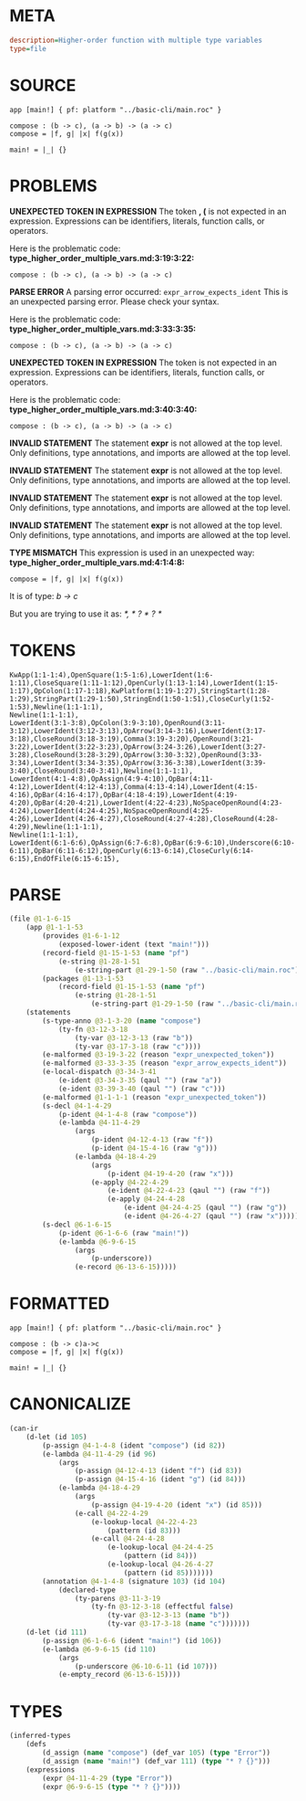 # META
~~~ini
description=Higher-order function with multiple type variables
type=file
~~~
# SOURCE
~~~roc
app [main!] { pf: platform "../basic-cli/main.roc" }

compose : (b -> c), (a -> b) -> (a -> c)
compose = |f, g| |x| f(g(x))

main! = |_| {}
~~~
# PROBLEMS
**UNEXPECTED TOKEN IN EXPRESSION**
The token **, (** is not expected in an expression.
Expressions can be identifiers, literals, function calls, or operators.

Here is the problematic code:
**type_higher_order_multiple_vars.md:3:19:3:22:**
```roc
compose : (b -> c), (a -> b) -> (a -> c)
```


**PARSE ERROR**
A parsing error occurred: `expr_arrow_expects_ident`
This is an unexpected parsing error. Please check your syntax.

Here is the problematic code:
**type_higher_order_multiple_vars.md:3:33:3:35:**
```roc
compose : (b -> c), (a -> b) -> (a -> c)
```


**UNEXPECTED TOKEN IN EXPRESSION**
The token  is not expected in an expression.
Expressions can be identifiers, literals, function calls, or operators.

Here is the problematic code:
**type_higher_order_multiple_vars.md:3:40:3:40:**
```roc
compose : (b -> c), (a -> b) -> (a -> c)
```


**INVALID STATEMENT**
The statement **expr** is not allowed at the top level.
Only definitions, type annotations, and imports are allowed at the top level.

**INVALID STATEMENT**
The statement **expr** is not allowed at the top level.
Only definitions, type annotations, and imports are allowed at the top level.

**INVALID STATEMENT**
The statement **expr** is not allowed at the top level.
Only definitions, type annotations, and imports are allowed at the top level.

**INVALID STATEMENT**
The statement **expr** is not allowed at the top level.
Only definitions, type annotations, and imports are allowed at the top level.

**TYPE MISMATCH**
This expression is used in an unexpected way:
**type_higher_order_multiple_vars.md:4:1:4:8:**
```roc
compose = |f, g| |x| f(g(x))
```

It is of type:
    _b -> c_

But you are trying to use it as:
    _*, * ? * ? *_

# TOKENS
~~~zig
KwApp(1:1-1:4),OpenSquare(1:5-1:6),LowerIdent(1:6-1:11),CloseSquare(1:11-1:12),OpenCurly(1:13-1:14),LowerIdent(1:15-1:17),OpColon(1:17-1:18),KwPlatform(1:19-1:27),StringStart(1:28-1:29),StringPart(1:29-1:50),StringEnd(1:50-1:51),CloseCurly(1:52-1:53),Newline(1:1-1:1),
Newline(1:1-1:1),
LowerIdent(3:1-3:8),OpColon(3:9-3:10),OpenRound(3:11-3:12),LowerIdent(3:12-3:13),OpArrow(3:14-3:16),LowerIdent(3:17-3:18),CloseRound(3:18-3:19),Comma(3:19-3:20),OpenRound(3:21-3:22),LowerIdent(3:22-3:23),OpArrow(3:24-3:26),LowerIdent(3:27-3:28),CloseRound(3:28-3:29),OpArrow(3:30-3:32),OpenRound(3:33-3:34),LowerIdent(3:34-3:35),OpArrow(3:36-3:38),LowerIdent(3:39-3:40),CloseRound(3:40-3:41),Newline(1:1-1:1),
LowerIdent(4:1-4:8),OpAssign(4:9-4:10),OpBar(4:11-4:12),LowerIdent(4:12-4:13),Comma(4:13-4:14),LowerIdent(4:15-4:16),OpBar(4:16-4:17),OpBar(4:18-4:19),LowerIdent(4:19-4:20),OpBar(4:20-4:21),LowerIdent(4:22-4:23),NoSpaceOpenRound(4:23-4:24),LowerIdent(4:24-4:25),NoSpaceOpenRound(4:25-4:26),LowerIdent(4:26-4:27),CloseRound(4:27-4:28),CloseRound(4:28-4:29),Newline(1:1-1:1),
Newline(1:1-1:1),
LowerIdent(6:1-6:6),OpAssign(6:7-6:8),OpBar(6:9-6:10),Underscore(6:10-6:11),OpBar(6:11-6:12),OpenCurly(6:13-6:14),CloseCurly(6:14-6:15),EndOfFile(6:15-6:15),
~~~
# PARSE
~~~clojure
(file @1-1-6-15
	(app @1-1-1-53
		(provides @1-6-1-12
			(exposed-lower-ident (text "main!")))
		(record-field @1-15-1-53 (name "pf")
			(e-string @1-28-1-51
				(e-string-part @1-29-1-50 (raw "../basic-cli/main.roc"))))
		(packages @1-13-1-53
			(record-field @1-15-1-53 (name "pf")
				(e-string @1-28-1-51
					(e-string-part @1-29-1-50 (raw "../basic-cli/main.roc"))))))
	(statements
		(s-type-anno @3-1-3-20 (name "compose")
			(ty-fn @3-12-3-18
				(ty-var @3-12-3-13 (raw "b"))
				(ty-var @3-17-3-18 (raw "c"))))
		(e-malformed @3-19-3-22 (reason "expr_unexpected_token"))
		(e-malformed @3-33-3-35 (reason "expr_arrow_expects_ident"))
		(e-local-dispatch @3-34-3-41
			(e-ident @3-34-3-35 (qaul "") (raw "a"))
			(e-ident @3-39-3-40 (qaul "") (raw "c")))
		(e-malformed @1-1-1-1 (reason "expr_unexpected_token"))
		(s-decl @4-1-4-29
			(p-ident @4-1-4-8 (raw "compose"))
			(e-lambda @4-11-4-29
				(args
					(p-ident @4-12-4-13 (raw "f"))
					(p-ident @4-15-4-16 (raw "g")))
				(e-lambda @4-18-4-29
					(args
						(p-ident @4-19-4-20 (raw "x")))
					(e-apply @4-22-4-29
						(e-ident @4-22-4-23 (qaul "") (raw "f"))
						(e-apply @4-24-4-28
							(e-ident @4-24-4-25 (qaul "") (raw "g"))
							(e-ident @4-26-4-27 (qaul "") (raw "x")))))))
		(s-decl @6-1-6-15
			(p-ident @6-1-6-6 (raw "main!"))
			(e-lambda @6-9-6-15
				(args
					(p-underscore))
				(e-record @6-13-6-15)))))
~~~
# FORMATTED
~~~roc
app [main!] { pf: platform "../basic-cli/main.roc" }

compose : (b -> c)a->c
compose = |f, g| |x| f(g(x))

main! = |_| {}
~~~
# CANONICALIZE
~~~clojure
(can-ir
	(d-let (id 105)
		(p-assign @4-1-4-8 (ident "compose") (id 82))
		(e-lambda @4-11-4-29 (id 96)
			(args
				(p-assign @4-12-4-13 (ident "f") (id 83))
				(p-assign @4-15-4-16 (ident "g") (id 84)))
			(e-lambda @4-18-4-29
				(args
					(p-assign @4-19-4-20 (ident "x") (id 85)))
				(e-call @4-22-4-29
					(e-lookup-local @4-22-4-23
						(pattern (id 83)))
					(e-call @4-24-4-28
						(e-lookup-local @4-24-4-25
							(pattern (id 84)))
						(e-lookup-local @4-26-4-27
							(pattern (id 85)))))))
		(annotation @4-1-4-8 (signature 103) (id 104)
			(declared-type
				(ty-parens @3-11-3-19
					(ty-fn @3-12-3-18 (effectful false)
						(ty-var @3-12-3-13 (name "b"))
						(ty-var @3-17-3-18 (name "c")))))))
	(d-let (id 111)
		(p-assign @6-1-6-6 (ident "main!") (id 106))
		(e-lambda @6-9-6-15 (id 110)
			(args
				(p-underscore @6-10-6-11 (id 107)))
			(e-empty_record @6-13-6-15))))
~~~
# TYPES
~~~clojure
(inferred-types
	(defs
		(d_assign (name "compose") (def_var 105) (type "Error"))
		(d_assign (name "main!") (def_var 111) (type "* ? {}")))
	(expressions
		(expr @4-11-4-29 (type "Error"))
		(expr @6-9-6-15 (type "* ? {}"))))
~~~
